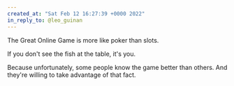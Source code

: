 ```yaml
---
created_at: "Sat Feb 12 16:27:39 +0000 2022"
in_reply_to: @leo_guinan
---
```


The Great Online Game is more like poker than slots.

If you don't see the fish at the table, it's you.

Because unfortunately, some people know the game better than others. And they're willing to take advantage of that fact.